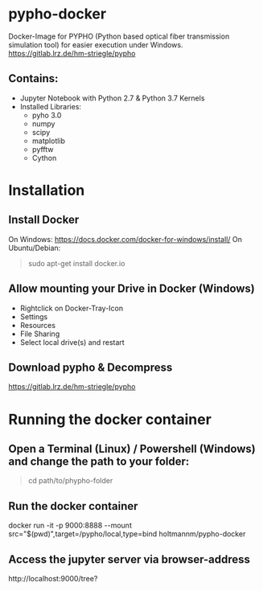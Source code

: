 # pypho-docker
Docker-Image for PYPHO (Python based optical fiber transmission simulation tool) for easier execution under Windows.
https://gitlab.lrz.de/hm-striegle/pypho

## Contains:
- Jupyter Notebook with Python 2.7 & Python 3.7 Kernels
- Installed Libraries:
  - pyho 3.0
  - numpy
  - scipy
  - matplotlib
  - pyfftw
  - Cython

# Installation
## Install Docker
On Windows:
https://docs.docker.com/docker-for-windows/install/
On Ubuntu/Debian:
> sudo apt-get install docker.io

## Allow mounting your Drive in Docker (Windows)
- Rightclick on Docker-Tray-Icon
- Settings
- Resources
- File Sharing
- Select local drive(s) and restart 

## Download pypho & Decompress
https://gitlab.lrz.de/hm-striegle/pypho

# Running the docker container
## Open a Terminal (Linux) / Powershell (Windows) and change the path to your folder: 
> cd path/to/phypho-folder

## Run the docker container
docker run -it -p 9000:8888 --mount src="$(pwd)",target=/pypho/local,type=bind holtmannm/pypho-docker

## Access the jupyter server via browser-address
http://localhost:9000/tree?
